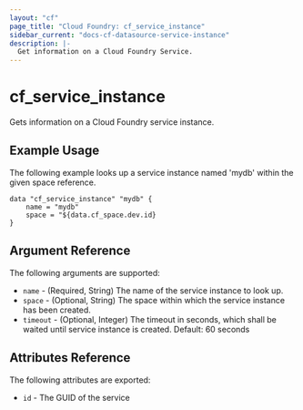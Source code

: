```yaml
---
layout: "cf"
page_title: "Cloud Foundry: cf_service_instance"
sidebar_current: "docs-cf-datasource-service-instance"
description: |-
  Get information on a Cloud Foundry Service.
---
```


# cf\_service\_instance

Gets information on a Cloud Foundry service instance.

## Example Usage

The following example looks up a service instance named 'mydb' within the given space reference. 

```
data "cf_service_instance" "mydb" {
    name = "mydb"
    space = "${data.cf_space.dev.id}
}
```

## Argument Reference

The following arguments are supported:

* `name` - (Required, String) The name of the service instance to look up.
* `space` - (Optional, String) The space within which the service instance has been created.
* `timeout` - (Optional, Integer) The timeout in seconds, which shall be waited until service instance is created. Default: 60 seconds

## Attributes Reference

The following attributes are exported:

* `id` - The GUID of the service
